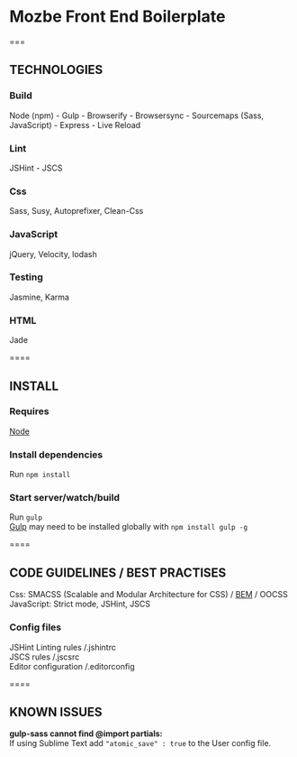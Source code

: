 # Mozbe Front End Boilerplate

===

## TECHNOLOGIES

### Build
Node (npm) - Gulp - Browserify - Browsersync - Sourcemaps (Sass, JavaScript) - Express - Live Reload  

### Lint
JSHint - JSCS  

### Css
Sass, Susy, Autoprefixer, Clean-Css  

### JavaScript
jQuery, Velocity, lodash  

### Testing
Jasmine, Karma  

### HTML
Jade

====

## INSTALL

### Requires
[Node](http://nodejs.org)  

### Install dependencies
Run `npm install`

### Start server/watch/build
Run `gulp`  
[Gulp](http://gulpjs.com/) may need to be installed globally with `npm install gulp -g`  

====

## CODE GUIDELINES / BEST PRACTISES

Css: SMACSS (Scalable and Modular Architecture for CSS) / [BEM](http://getbem.com/) / OOCSS  
JavaScript: Strict mode, JSHint, JSCS  

### Config files
JSHint Linting rules /.jshintrc  
JSCS rules /.jscsrc  
Editor configuration /.editorconfig  

====

## KNOWN ISSUES

**gulp-sass cannot find @import partials:**  
If using Sublime Text add `"atomic_save" : true` to the User config file.
